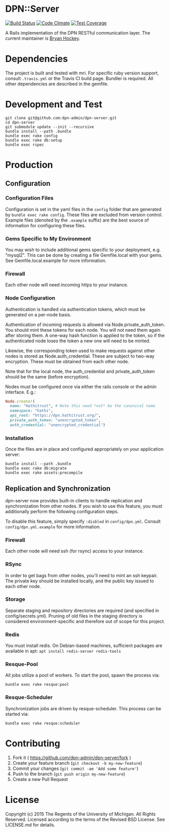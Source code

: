 # DPN::Server

[![Build Status](https://travis-ci.org/dpn-admin/dpn-server.svg?branch=master)](https://travis-ci.org/dpn-admin/dpn-server)
[![Code Climate](https://codeclimate.com/github/dpn-admin/dpn-server/badges/gpa.svg)](https://codeclimate.com/github/dpn-admin/dpn-server)
[![Test Coverage](https://codeclimate.com/github/dpn-admin/dpn-server/badges/coverage.svg)](https://codeclimate.com/github/dpn-admin/dpn-server/coverage)

A Rails implementation of the DPN RESTful communication layer. The current
maintainer is [Bryan Hockey](https://github.com/malakai97).

# Dependencies

The project is built and tested with mri. For specific ruby version support,
consult `.travis.yml` or the Travis CI build page.  Bundler is required.
All other dependencies are described in the gemfile.

# Development and Test

```
git clone git@github.com:dpn-admin/dpn-server.git
cd dpn-server
git submodule update --init --recursive
bundle install --path .bundle
bundle exec rake config
bundle exec rake db:setup
bundle exec rspec
```

# Production

## Configuration

### Configuration Files
Configuration is set in the yaml files in the `config` folder
that are generated by `bundle exec rake config`.  These files
are excluded from version control.  Example files (denoted by
the `.example` suffix) are the best source of information for
configuring these files.

### Gems Specific to My Environment
You may wish to include additional gems specific to your
deployment, e.g. "mysql2".  This can be done by creating a file
Gemfile.local with your gems.  See Gemfile.local.example for
more information.

### Firewall
Each other node will need incoming https to your instance.

### Node Configuration

Authentication is handled via authentication tokens, which must be generated on a
per-node basis.

Authentication of incoming requests is allowed via Node.private_auth_token.
You should mint these tokens for each node.  You will not need them again
after storing them. A one-way hash function is applied to the token, so if the
authenticated node loses the token a new one will need to be minted.

Likewise, the corresponding token used to make requests against other nodes is stored as
Node.auth_credential.  These are subject to two-way encryption.  These must be obtained
from each other node.

Note that for the local node, the auth_credential and private_auth_token should be the
same (before encryption).

Nodes must be configured once via either the rails console
or the admin interface.  E.g.:

```ruby
Node.create!(
  name: "Hathitrust", # Note this need *not* be the canonical name
  namespace: "hathi",
  api_root: "https://dpn.hathitrust.org/",
  private_auth_token: "unencrypted_token",
  auth_credential: "unencrypted_credential")
```

### Installation

Once the files are in place and configured appropriately
on your application server:

```
bundle install --path .bundle
bundle exec rake db:migrate
bundle exec rake assets:precompile
```

## Replication and Synchronization

dpn-server now provides built-in clients to handle replication and
synchronization from other nodes.  If you wish to use this feature,
you must additionally perform the following configuration steps.

To disable this feature, simply specify `:disbled` in `config/dpn.yml`.
Consult `config/dpn.yml.example` for more information.

### Firewall
Each other node will need ssh (for rsync) access to your instance.

### RSync
In order to get bags from other nodes, you'll need to mint an ssh keypair.  The
private key should be installed locally, and the public key issued to each other
node.

### Storage
Separate staging and repository directories are required
(and specified in config/secrets.yml). Pruning of old files
in the staging directory is considered environment-specific and
therefore out of scope for this project.

### Redis

You must install redis.  On Debian-based machines, sufficient packages are
available in apt: `apt install redis-server redis-tools`

### Resque-Pool
All jobs utilize a pool of workers.  To start the pool, spawn the process via:

```
bundle exec rake resque:pool
```

### Resque-Scheduler
Synchronization jobs are driven by resque-scheduler.  This process can
be started via:

```
bundle exec rake resque:scheduler
```

# Contributing

1. Fork it ( https://github.com/dpn-admin/dpn-server/fork )
2. Create your feature branch (`git checkout -b my-new-feature`)
3. Commit your changes (`git commit -am 'Add some feature'`)
4. Push to the branch (`git push origin my-new-feature`)
5. Create a new Pull Request

# License

Copyright (c) 2015 The Regents of the University of Michigan.
All Rights Reserved.
Licensed according to the terms of the Revised BSD License.
See LICENSE.md for details.
